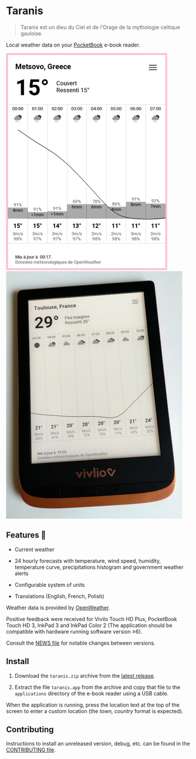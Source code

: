# Taranis

> Taranis est un dieu du Ciel et de l'Orage de la mythologie celtique
> gauloise.

Local weather data on your [PocketBook](https://pocketbook.ch/en-ch)
e-book reader.

![Screenshot](./docs/screenshot-hourly-forecast.jpg)
![Application running on Vivlio reader](./docs/application-running-vivlio-reader.jpg)

## Features 🥳

* Current weather

* 24 hourly forecasts with temperature, wind speed, humidity,
  temperature curve, precipitations histogram and government weather
  alerts
  
* Configurable system of units

* Translations (English, French, Polish)

Weather data is provided by [OpenWeather](https://openweathermap.org).

Positive feedback were received for Vivilo Touch HD Plus, PocketBook
Touch HD 3, InkPad 3 and InkPad Color 2 (The application should be
compatible with hardware running software version ≥6).

Consult the [NEWS file](NEWS.md) for notable changes between versions.

## Install

1. Download the `taranis.zip` archive from the [latest
   release](https://github.com/orontee/taranis/releases/latest).
   
2. Extract the file `taranis.app` from the archive and copy that file
   to the `applications` directory of the e-book reader using a USB
   cable.

When the application is running, press the location text at the top of
the screen to enter a custom location (the _town, country_ format is
expected).

## Contributing

Instructions to install an unreleased version, debug, etc. can be
found in the [CONTRIBUTING file](./CONTRIBUTING.md).
